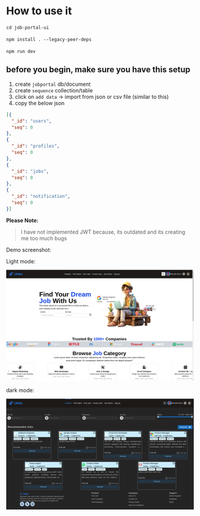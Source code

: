 # How to use it

```
cd job-portal-ui

npm install . --legacy-peer-deps

npm run dev
```

## before you begin, make sure you have this setup

1. create `jobportal` db/document
2. create `sequence` collection/table
3. click on `add data` -> import from json or csv file (similar to this)
4. copy the below json

``` json
[{
  "_id": "users",
  "seq": 0
},
{
  "_id": "profiles",
  "seq": 0
},
{
  "_id": "jobs",
  "seq": 0
},
{
  "_id": "notification",
  "seq": 0
}]

```

**Please Note:**

> I have not implemented JWT because, its outdated and its creating me too much bugs

Demo screenshot:

Light mode:

![lighmode](./img/Screenshot_20250311_134256.png)

dark mode:

![darkmode](./img/darkScreenshot_20250311_134404.png)
